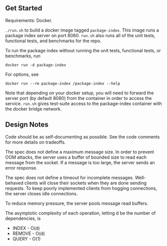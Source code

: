 ## Get Started

Requirements: Docker.

`./run.sh` to build a docker image tagged `package-index`. This image runs a
package index server on port 8080. `run.sh` also runs all of the unit tests,
functional tests, and benchmarks for the repo.

To run the package index without running the unit tests, functional tests, or
benchmarks, run

```
docker run -d package-index
```

For options, see

```
docker run --rm package-index /package-index --help
```

Note that depending on your docker setup, you will need to forward the server
port (by default 8080) from the container in order to access the service.
`run.sh` gives test-suite access to the package-index container with the
docker bridge network.

## Design Notes

Code should be as self-documenting as possible. See the code comments for more
details on tradeoffs.

The spec does not define a maximum message size. In order to prevent OOM
attacks, the server uses a buffer of bounded size to read each message from
the socket. If a message is too large, the server sends an error response.

The spec does not define a timeout for incomplete messages. Well-behaved
clients will close their sockets when they are done sending requests. To keep
poorly implemented clients from hogging connections, the server closes idle
connections.

To reduce memory pressure, the server pools message read buffers.

The asymptotic complexity of each operation, letting d be the number of
dependencies, is

* INDEX - O(d)
* REMOVE - O(d)
* QUERY - O(1)

